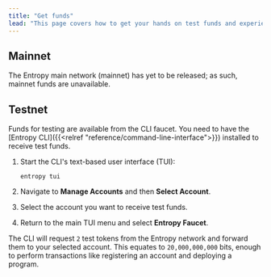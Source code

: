 ```yaml
---
title: "Get funds"
lead: "This page covers how to get your hands on test funds and experience the Entropy testnet directly."
---
```


## Mainnet

The Entropy main network (mainnet) has yet to be released; as such, mainnet funds are unavailable.

## Testnet

Funds for testing are available from the CLI faucet. You need to have the [Entropy CLI]({{<relref "reference/command-line-interface">}}) installed to receive test funds.

1. Start the CLI's text-based user interface (TUI):

    ```shell
    entropy tui
    ```

1. Navigate to **Manage Accounts** and then **Select Account**.
1. Select the account you want to receive test funds.
1. Return to the main TUI menu and select **Entropy Faucet**.

The CLI will request `2` test tokens from the Entropy network and forward them to your selected account. This equates to `20,000,000,000` bits, enough to perform transactions like registering an account and deploying a program.
